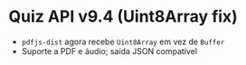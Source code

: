# Quiz API v9.4 (Uint8Array fix)
- `pdfjs-dist` agora recebe `Uint8Array` em vez de `Buffer`
- Suporte a PDF e áudio; saída JSON compatível
